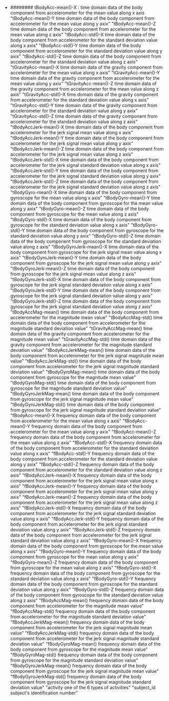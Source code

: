 - ######## tBodyAcc-mean()-X : time domain data of the body component from accelerometer for the mean value along x axis
"tBodyAcc-mean()-Y  time domain data of the body component from accelerometer for the mean value along y axix"
"tBodyAcc-mean()-Z  time domain data of the body component from accelerometer for the mean value along z axis"
"tBodyAcc-std()-X  time domain data of the body component from accelerometer for the standard deviation value along x axis"
"tBodyAcc-std()-Y  time domain data of the body component from accelerometer for the standard deviation value along y axix"
"tBodyAcc-std()-Z  time domain data of the body component from accelerometer for the standard deviation value along z axis"
"tGravityAcc-mean()-X  time domain data of the gravity component from accelerometer for the mean value along x axis"
"tGravityAcc-mean()-Y  time domain data of the gravity component from accelerometer for the mean value along y axix"
"tGravityAcc-mean()-Z  time domain data of the gravity component from accelerometer for the mean value along z axis"
"tGravityAcc-std()-X  time domain data of the gravity component from accelerometer for the standard deviation value along x axis"
"tGravityAcc-std()-Y  time domain data of the gravity component from accelerometer for the standard deviation value along y axix"
"tGravityAcc-std()-Z  time domain data of the gravity component from accelerometer for the standard deviation value along z axis"
"tBodyAccJerk-mean()-X  time domain data of the body component from accelerometer for the jerk signal mean value along x axis"
"tBodyAccJerk-mean()-Y  time domain data of the body component from accelerometer for the jerk signal mean value along y axix"
"tBodyAccJerk-mean()-Z  time domain data of the body component from accelerometer for the jerk signal mean value along z axis"
"tBodyAccJerk-std()-X  time domain data of the body component from accelerometer for the jerk signal standard deviation value along x axis"
"tBodyAccJerk-std()-Y  time domain data of the body component from accelerometer for the jerk signal standard deviation value along y axix"
"tBodyAccJerk-std()-Z  time domain data of the body component from accelerometer for the jerk signal standard deviation value along z axis"
"tBodyGyro-mean()-X  time domain data of the body component from gyroscope for the mean value along x axis"
"tBodyGyro-mean()-Y  time domain data of the body component from gyroscope for the mean value along y axix"
"tBodyGyro-mean()-Z  time domain data of the body component from gyroscope for the mean value along z axis"
"tBodyGyro-std()-X  time domain data of the body component from gyroscope for the standard deviation value along x axis"
"tBodyGyro-std()-Y  time domain data of the body component from gyroscope for the standard deviation value along y axix"
"tBodyGyro-std()-Z  time domain data of the body component from gyroscope for the standard deviation value along z axis"
"tBodyGyroJerk-mean()-X  time domain data of the body component from gyroscope for the jerk signal mean value along x axis"
"tBodyGyroJerk-mean()-Y  time domain data of the body component from gyroscope for the jerk signal mean value along y axix"
"tBodyGyroJerk-mean()-Z  time domain data of the body component from gyroscope for the jerk signal mean value along z axis"
"tBodyGyroJerk-std()-X  time domain data of the body component from gyroscope for the jerk signal standard deviation value along x axis"
"tBodyGyroJerk-std()-Y  time domain data of the body component from gyroscope for the jerk signal standard deviation value along y axix"
"tBodyGyroJerk-std()-Z  time domain data of the body component from gyroscope for the jerk signal standard deviation value along z axis"
"tBodyAccMag-mean()  time domain data of the body component from accelerometer for the magnitude mean value"
"tBodyAccMag-std()  time domain data of the body component from accelerometer for the magnitude standard deviation value"
"tGravityAccMag-mean()  time domain data of the gravity component from accelerometer for the magnitude mean value"
"tGravityAccMag-std()  time domain data of the gravity component from accelerometer for the magnitude standard deviation value"
"tBodyAccJerkMag-mean()  time domain data of the body component from accelerometer for the jerk signal magnitude mean value"
"tBodyAccJerkMag-std()  time domain data of the body component from accelerometer for the jerk signal magnitude standard deviation value"
"tBodyGyroMag-mean()  time domain data of the body component from gyroscope for the magnitude mean value"
"tBodyGyroMag-std()  time domain data of the body component from gyroscope for the magnitude standard deviation value"
"tBodyGyroJerkMag-mean()  time domain data of the body component from gyroscope for the jerk signal magnitude mean value"
"tBodyGyroJerkMag-std()  time domain data of the body component from gyroscope for the jerk signal magnitude standard deviation value"
"fBodyAcc-mean()-X  frequency domain data of the body component from accelerometer for the mean value along x axis"
"fBodyAcc-mean()-Y  frequency domain data of the body component from accelerometer for the mean value along y axix"
"fBodyAcc-mean()-Z  frequency domain data of the body component from accelerometer for the mean value along z axis"
"fBodyAcc-std()-X  frequency domain data of the body component from accelerometer for the standard deviation value along x axis"
"fBodyAcc-std()-Y  frequency domain data of the body component from accelerometer for the standard deviation value along y axix"
"fBodyAcc-std()-Z  frequency domain data of the body component from accelerometer for the standard deviation value along z axis"
"fBodyAccJerk-mean()-X  frequency domain data of the body component from accelerometer for the jerk signal mean value along x axis"
"fBodyAccJerk-mean()-Y  frequency domain data of the body component from accelerometer for the jerk signal mean value along y axix"
"fBodyAccJerk-mean()-Z  frequency domain data of the body component from accelerometer for the jerk signal mean value along z axis"
"fBodyAccJerk-std()-X  frequency domain data of the body component from accelerometer for the jerk signal standard deviation value along x axis"
"fBodyAccJerk-std()-Y  frequency domain data of the body component from accelerometer for the jerk signal standard deviation value along y axix"
"fBodyAccJerk-std()-Z  frequency domain data of the body component from accelerometer for the jerk signal standard deviation value along z axis"
"fBodyGyro-mean()-X  frequency domain data of the body component from gyroscope for the mean value along x axis"
"fBodyGyro-mean()-Y  frequency domain data of the body component from gyroscope for the mean value along y axix"
"fBodyGyro-mean()-Z  frequency domain data of the body component from gyroscope for the mean value along z axis"
"fBodyGyro-std()-X  frequency domain data of the body component from gyroscope for the standard deviation value along x axis"
"fBodyGyro-std()-Y  frequency domain data of the body component from gyroscope for the standard deviation value along y axix"
"fBodyGyro-std()-Z  frequency domain data of the body component from gyroscope for the standard deviation value along z axis"
"fBodyAccMag-mean()  frequency domain data of the body component from accelerometer for the magnitude mean value"
"fBodyAccMag-std()  frequency domain data of the body component from accelerometer for the magnitude standard deviation value"
"fBodyAccJerkMag-mean()  frequency domain data of the body component from accelerometer for the jerk signal magnitude mean value"
"fBodyAccJerkMag-std()  frequency domain data of the body component from accelerometer for the jerk signal magnitude standard deviation value"
"fBodyGyroMag-mean()  frequency domain data of the body component from gyroscope for the magnitude mean value"
"fBodyGyroMag-std()  frequency domain data of the body component from gyroscope for the magnitude standard deviation value"
"fBodyGyroJerkMag-mean()  frequency domain data of the body component from gyroscope for the jerk signal magnitude mean value"
"fBodyGyroJerkMag-std()  frequency domain data of the body component from gyroscope for the jerk signal magnitude standard deviation value"
"activity  one of the 6 types of activities"
"subject_id  subject's identification number"
